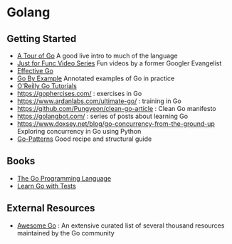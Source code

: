 # Golang

## Getting Started

* [A Tour of Go](https://tour.golang.org/) A good live intro to much of the language
* [Just for Func Video Series](https://www.youtube.com/channel/UC_BzFbxG2za3bp5NRRRXJSw) Fun videos by a former Googler Evangelist
* [Effective Go](https://golang.org/doc/effective_go.html)
* [Go By Example](https://gobyexample.com/) Annotated examples of Go in practice
* [O'Reilly Go Tutorials](https://learning.oreilly.com/videos/ultimate-go-programming/9780134757476)
* https://gophercises.com/ : exercises in Go
* https://www.ardanlabs.com/ultimate-go/ : training in Go
* https://github.com/Pungyeon/clean-go-article : Clean Go manifesto
* https://golangbot.com/ : series of posts about learning Go
* https://www.doxsey.net/blog/go-concurrency-from-the-ground-up Exploring concurrency in Go using Python
* [Go-Patterns](https://github.com/tmrts/go-patterns) Good recipe and structural guide

## Books

* [The Go Programming Language](https://www.gopl.io/)
* [Learn Go with Tests](https://quii.gitbook.io/learn-go-with-tests/)

## External Resources

* [Awesome Go](https://github.com/avelino/awesome-go) : An extensive curated list of several thousand resources maintained by the Go community
